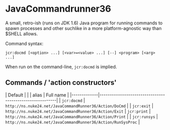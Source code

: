 # JavaCommandrunner36

A small, retro-ish (runs on JDK 1.6) Java program for running commands
to spawn processes and other suchlike in a more platform-agnostic way
than $SHELL allows.

Command syntax:

```
jcr:docmd [<option> ...] [<var>=<value> ...] [--] <program> [<arg> ...]
```

When run on the command-line, `jcr:docmd` is implied.

## Commands / 'action constructors'

|  Default    |                                                         |
|   alias     |  Full name                                              |
|-------------|---------------------------------------------------------|
| `jcr:docmd` | `http://ns.nuke24.net/JavaCommandRunner36/Action/DoCmd` |
| `jcr:exit`  | `http://ns.nuke24.net/JavaCommandRunner36/Action/Exit`
| `jcr:print` | `http://ns.nuke24.net/JavaCommandRunner36/Action/Print` |
| `jcr:runsys` | `http://ns.nuke24.net/JavaCommandRunner36/Action/RunSysProc` |
